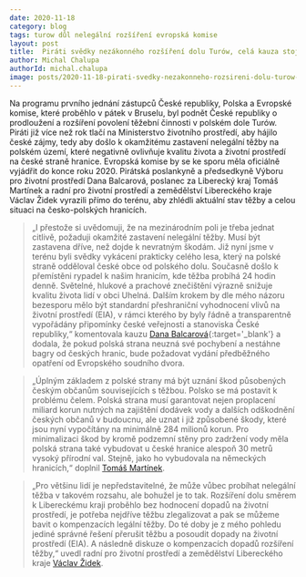 ```yaml
---
date: 2020-11-18
category: blog
tags: turow důl nelegální rozšíření evropská komise
layout: post
title:  Piráti svědky nezákonného rozšíření dolu Turów, celá kauza stojí před Evropskou komisí
author: Michal Chalupa
authorId: michal.chalupa
image: posts/2020-11-18-pirati-svedky-nezakonneho-rozsireni-dolu-turow-cela-kauza-stoji-pred-evropskou-komisi.jpg
---
```

Na programu prvního jednání zástupců České republiky, Polska a Evropské komise, které proběhlo v pátek v Bruselu, byl podnět České republiky o prodloužení a rozšíření povolení těžební činnosti v polském dole Turów. Piráti již více než rok tlačí na Ministerstvo životního prostředí, aby hájilo české zájmy, tedy aby došlo k okamžitému zastavení nelegální těžby na polském území, které negativně ovlivňuje kvalitu života a životní prostředí na české straně hranice. Evropská komise by se ke sporu měla oficiálně vyjádřit do konce roku 2020. Pirátská poslankyně a předsedkyně Výboru pro životní prostředí Dana Balcarová, poslanec za Liberecký kraj Tomáš Martínek a radní pro životní prostředí a zemědělství Libereckého kraje Václav Židek vyrazili přímo do terénu, aby zhlédli aktuální stav těžby a celou situaci na česko-polských hranicích. 

>„I přestože si uvědomuji, že na mezinárodním poli je třeba jednat citlivě, požaduji okamžité zastavení nelegální těžby. Musí být zastavena dříve, než dojde k nevratným škodám. Již nyní jsme v terénu byli svědky vykácení prakticky celého lesa, který na polské straně odděloval české obce od polského dolu. Současně došlo k přemístěni rypadel k našim hranicím, kde těžba probíhá 24 hodin denně. Světelné, hlukové a prachové znečištění výrazně snižuje kvalitu života lidí v obci Uhelná. Dalším krokem by dle mého názoru bezesporu mělo být standardní přeshraniční vyhodnocení vlivů na životní prostředí (EIA), v rámci kterého by byly řádně a transparentně vypořádány připomínky české veřejnosti a stanoviska České republiky,“ komentovala kauzu [Dana Balcarová](https://www.pirati.cz/lide/dana-balcarova/){:target='_blank'} a dodala, že pokud polská strana neuzná své pochybení a nestáhne bagry od českých hranic, bude požadovat vydání předběžného opatření od Evropského soudního dvora.

>„Úplným základem z polské strany má být uznání škod působených českým občanům souvisejících s těžbou. Polsko se má postavit k problému čelem. Polská strana musí garantovat nejen proplacení miliard korun nutných na zajištění dodávek vody a dalších odškodnění českých občanů v budoucnu, ale uznat i již způsobené škody, které jsou nyní vypočítány na minimálně 284 milionů korun. Pro minimalizaci škod by kromě podzemní stěny pro zadržení vody měla polská strana také vybudovat u české hranice alespoň 30 metrů vysoký přírodní val. Stejně, jako ho vybudovala na německých hranicích,“ doplnil [Tomáš Martínek](/lide/tomas-martinek).



>„Pro většinu lidí je nepředstavitelné, že může vůbec probíhat nelegální těžba v takovém rozsahu, ale bohužel je to tak. Rozšíření dolu směrem k Libereckému kraji proběhlo bez hodnocení dopadů na životní prostředí, je potřeba nejdříve těžbu zlegalizovat a pak se můžeme bavit o kompenzacích legální těžby. Do té doby je z mého pohledu jediné správné řešení přerušit těžbu a posoudit dopady na životní prostředí (EIA). A následně diskuze o kompenzacích dopadů rozšíření těžby,“ uvedl radní pro životní prostředí a zemědělství Libereckého kraje [Václav Židek](/lide/vaclav-zidek).





